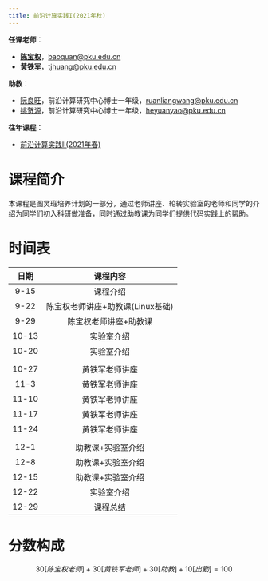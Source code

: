```yaml
---
title: 前沿计算实践I(2021年秋)
---
```


**任课老师**：  

* [**陈宝权**](http://cfcs.pku.edu.cn/baoquan/)，baoquan@pku.edu.cn
* [**黄铁军**](https://www.pkuml.org/staff/tjhuang.html)，tjhuang@pku.edu.cn

**助教**：

* [阮良旺](https://lwruan.com)，前沿计算研究中心博士一年级，ruanliangwang@pku.edu.cn
* [姚贺源](https://cfcs.pku.edu.cn/people/graduate_students/2021/index.htm)，前沿计算研究中心博士一年级，heyuanyao@pku.edu.cn

**往年课程**：

* [前沿计算实践II(2021年春)](./2021-spring/index.html)

# 课程简介

本课程是图灵班培养计划的一部分，通过老师讲座、轮转实验室的老师和同学的介绍为同学们初入科研做准备，同时通过助教课为同学们提供代码实践上的帮助。

# 时间表

|日期|课程内容|
|:-:|:-:|
|9-15|课程介绍|
|9-22|陈宝权老师讲座+助教课(Linux基础)|
|9-29|陈宝权老师讲座+助教课|
|10-13|实验室介绍|
|10-20|实验室介绍|
|||
|10-27|黄铁军老师讲座|
|11-3|黄铁军老师讲座|
|11-10|黄铁军老师讲座|
|11-17|黄铁军老师讲座|
|11-24|黄铁军老师讲座|
|||
|12-1|助教课+实验室介绍|
|12-8|助教课+实验室介绍|
|12-15|助教课+实验室介绍|
|12-22|实验室介绍|
|12-29|课程总结|

# 分数构成

$$30[陈宝权老师] + 30[黄铁军老师]+30[助教]+10[出勤]=100$$